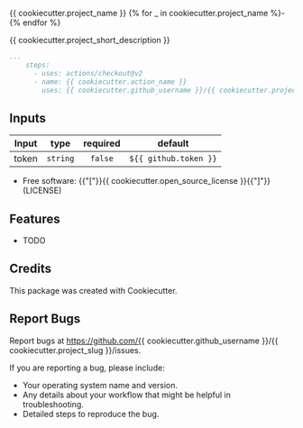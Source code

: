 {{ cookiecutter.project_name }}
{% for _ in cookiecutter.project_name %}-{% endfor %}

{{ cookiecutter.project_short_description }}

```yaml
...
    steps:
      - uses: actions/checkout@v2
      - name: {{ cookiecutter.action_name }}
        uses: {{ cookiecutter.github_username }}/{{ cookiecutter.project_name }}@{{ cookiecutter.version|default("master", true) }}
```


## Inputs

|   Input       |    type    |  required     |  default             | 
|:-------------:|:-----------:|:-------------:|:---------------------:|
| token         |  `string`   |    `false`    | `${{ github.token }}` |



* Free software: {{"["}}{{ cookiecutter.open_source_license }}{{"]"}}(LICENSE)

Features
--------

* TODO


Credits
-------

This package was created with Cookiecutter.



Report Bugs
-----------

Report bugs at https://github.com/{{ cookiecutter.github_username }}/{{ cookiecutter.project_slug }}/issues.

If you are reporting a bug, please include:

* Your operating system name and version.
* Any details about your workflow that might be helpful in troubleshooting.
* Detailed steps to reproduce the bug.
